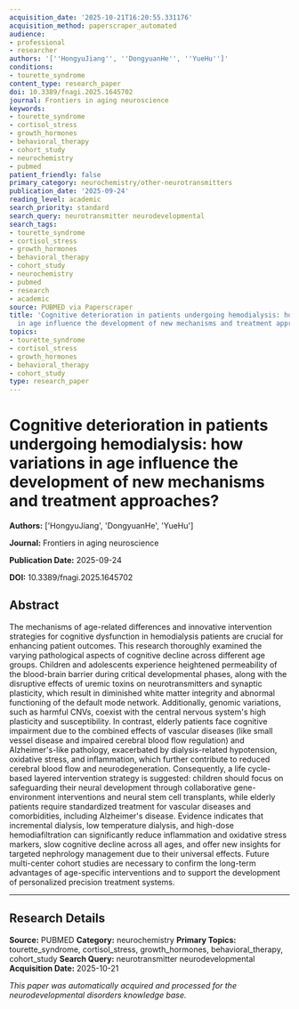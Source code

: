 ```yaml
---
acquisition_date: '2025-10-21T16:20:55.331176'
acquisition_method: paperscraper_automated
audience:
- professional
- researcher
authors: '[''HongyuJiang'', ''DongyuanHe'', ''YueHu'']'
conditions:
- tourette_syndrome
content_type: research_paper
doi: 10.3389/fnagi.2025.1645702
journal: Frontiers in aging neuroscience
keywords:
- tourette_syndrome
- cortisol_stress
- growth_hormones
- behavioral_therapy
- cohort_study
- neurochemistry
- pubmed
patient_friendly: false
primary_category: neurochemistry/other-neurotransmitters
publication_date: '2025-09-24'
reading_level: academic
search_priority: standard
search_query: neurotransmitter neurodevelopmental
search_tags:
- tourette_syndrome
- cortisol_stress
- growth_hormones
- behavioral_therapy
- cohort_study
- neurochemistry
- pubmed
- research
- academic
source: PUBMED via Paperscraper
title: 'Cognitive deterioration in patients undergoing hemodialysis: how variations
  in age influence the development of new mechanisms and treatment approaches?'
topics:
- tourette_syndrome
- cortisol_stress
- growth_hormones
- behavioral_therapy
- cohort_study
type: research_paper
---
```


# Cognitive deterioration in patients undergoing hemodialysis: how variations in age influence the development of new mechanisms and treatment approaches?

**Authors:** ['HongyuJiang', 'DongyuanHe', 'YueHu']

**Journal:** Frontiers in aging neuroscience

**Publication Date:** 2025-09-24

**DOI:** 10.3389/fnagi.2025.1645702

## Abstract

The mechanisms of age-related differences and innovative intervention strategies for cognitive dysfunction in hemodialysis patients are crucial for enhancing patient outcomes. This research thoroughly examined the varying pathological aspects of cognitive decline across different age groups. Children and adolescents experience heightened permeability of the blood-brain barrier during critical developmental phases, along with the disruptive effects of uremic toxins on neurotransmitters and synaptic plasticity, which result in diminished white matter integrity and abnormal functioning of the default mode network. Additionally, genomic variations, such as harmful CNVs, coexist with the central nervous system's high plasticity and susceptibility. In contrast, elderly patients face cognitive impairment due to the combined effects of vascular diseases (like small vessel disease and impaired cerebral blood flow regulation) and Alzheimer's-like pathology, exacerbated by dialysis-related hypotension, oxidative stress, and inflammation, which further contribute to reduced cerebral blood flow and neurodegeneration. Consequently, a life cycle-based layered intervention strategy is suggested: children should focus on safeguarding their neural development through collaborative gene-environment interventions and neural stem cell transplants, while elderly patients require standardized treatment for vascular diseases and comorbidities, including Alzheimer's disease. Evidence indicates that incremental dialysis, low temperature dialysis, and high-dose hemodiafiltration can significantly reduce inflammation and oxidative stress markers, slow cognitive decline across all ages, and offer new insights for targeted nephrology management due to their universal effects. Future multi-center cohort studies are necessary to confirm the long-term advantages of age-specific interventions and to support the development of personalized precision treatment systems.

---

## Research Details

**Source:** PUBMED
**Category:** neurochemistry
**Primary Topics:** tourette_syndrome, cortisol_stress, growth_hormones, behavioral_therapy, cohort_study
**Search Query:** neurotransmitter neurodevelopmental
**Acquisition Date:** 2025-10-21

*This paper was automatically acquired and processed for the neurodevelopmental disorders knowledge base.*
